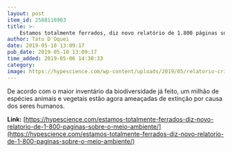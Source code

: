 ```yaml
---
layout: post
item_id: 2588116903
title: >-
    Estamos totalmente ferrados, diz novo relatório de 1.800 páginas sobre o meio ambiente
author: Tatu D'Oquei
date: 2019-05-10 13:09:17
pub_date: 2019-05-10 13:09:17
time_added: 2019-05-06 14:30:33
category: 
image: https://hypescience.com/wp-content/uploads/2019/05/relatorio-crise-biodiversidade.jpg
---
```


De acordo com o maior inventário da biodiversidade já feito, um milhão de espécies animais e vegetais estão agora ameaçadas de extinção por causa dos seres humanos.

**Link:** [https://hypescience.com/estamos-totalmente-ferrados-diz-novo-relatorio-de-1-800-paginas-sobre-o-meio-ambiente/](https://hypescience.com/estamos-totalmente-ferrados-diz-novo-relatorio-de-1-800-paginas-sobre-o-meio-ambiente/)

